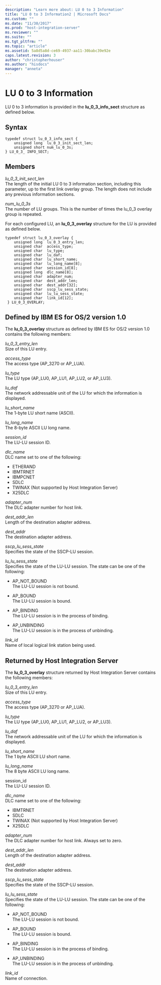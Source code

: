 ```yaml
---
description: "Learn more about: LU 0 to 3 Information"
title: "LU 0 to 3 Information2 | Microsoft Docs"
ms.custom: ""
ms.date: "11/30/2017"
ms.prod: "host-integration-server"
ms.reviewer: ""
ms.suite: ""
ms.tgt_pltfrm: ""
ms.topic: "article"
ms.assetid: 5a8d5a8d-ce69-4937-aa11-30babc39e92e
caps.latest.revision: 3
author: "christopherhouser"
ms.author: "hisdocs"
manager: "anneta"
---
```

# LU 0 to 3 Information

LU 0 to 3 information is provided in the **lu_0_3_info_sect** structure as defined below.  
  
## Syntax  
  
```  
typedef struct lu_0_3_info_sect {  
    unsigned long  lu_0_3_init_sect_len;  
    unsigned short num_lu_0_3s;  
} LU_0_3_ INFO_SECT;  
```  
  
## Members

*lu_0_3_init_sect_len*  
The length of the initial LU 0 to 3 information section, including this parameter, up to the first link overlay group. The length does not include any previous information sections.  
  
*num_lu_0_3s*  
The number of LU groups. This is the number of times the lu_0_3 overlay group is repeated.  
  
For each configured LU, an **lu_0_3_overlay** structure for the LU is provided as defined below.  
  
```  
typedef struct lu_0_3_overlay {  
    unsigned long  lu_0_3_entry_len;  
    unsigned char  access_type;  
    unsigned char  lu_type;  
    unsigned char  lu_daf;  
    unsigned char  lu_short_name;  
    unsigned char  lu_long_name[8];  
    unsigned char  session_id[8];  
    unsigned long  dlc_name[8];  
    unsigned char  adapter_num;  
    unsigned char  dest_addr_len;  
    unsigned char  dest_addr[32];  
    unsigned char  sscp_lu_sess_state;  
    unsigned char  lu_lu_sess_state;  
    unsigned char  link_id[12];  
 } LU_0_3_OVERLAY;  
```  
  
## Defined by IBM ES for OS/2 version 1.0  
  
The **lu_0_3_overlay** structure as defined by IBM ES for OS/2 version 1.0 contains the following members:
  
*lu_0_3_entry_len*  
Size of this LU entry.  
  
*access_type*  
The access type (AP_3270 or AP_LUA).  
  
*lu_type*  
The LU type (AP_LU0, AP_LU1, AP_LU2, or AP_LU3).  
  
*lu_daf*  
The network addressable unit of the LU for which the information is displayed.  
  
*lu_short_name*  
The 1-byte LU short name (ASCII).  
  
*lu_long_name*  
The 8-byte ASCII LU long name.  
  
*session_id*  
The LU-LU session ID.  
  
*dlc_name*  
DLC name set to one of the following:  
  
- ETHERAND  
- IBMTRNET  
- IBMPCNET  
- SDLC  
- TWINAX (Not supported by Host Integration Server)  
- X25DLC 

*adapter_num*  
The DLC adapter number for host link.  
  
*dest_addr_len*  
Length of the destination adapter address.  
  
*dest_addr*  
The destination adapter address.  
  
*sscp_lu_sess_state*  
Specifies the state of the SSCP-LU session.  
  
*lu_lu_sess_state*  
Specifies the state of the LU-LU session. The state can be one of the following:  
  
- AP_NOT_BOUND  
  The LU-LU session is not bound.  
  
- AP_BOUND  
  The LU-LU session is bound.  
  
- AP_BINDING  
  The LU-LU session is in the process of binding.  
  
- AP_UNBINDING  
  The LU-LU session is in the process of unbinding.  
  
*link_id*  
Name of local logical link station being used.  
  
## Returned by Host Integration Server  
  
The **lu_0_3_overlay** structure returned by Host Integration Server contains the following members:
  
*lu_0_3_entry_len*  
Size of this LU entry.  
  
*access_type*  
The access type (AP_3270 or AP_LUA).  
  
*lu_type*  
The LU type (AP_LU0, AP_LU1, AP_LU2, or AP_LU3).  
  
*lu_daf*  
The network addressable unit of the LU for which the information is displayed.  
  
*lu_short_name*  
The 1 byte ASCII LU short name.  
  
*lu_long_name*  
The 8 byte ASCII LU long name.  
  
session_id  
The LU-LU session ID.  
  
*dlc_name*  
DLC name set to one of the following:  
  
- IBMTRNET  
- SDLC  
- TWINAX (Not supported by Host Integration Server)  
- X25DLC  

*adapter_num*  
The DLC adapter number for host link. Always set to zero.  
  
*dest_addr_len*  
Length of the destination adapter address.  
  
*dest_addr*  
The destination adapter address.  
  
*sscp_lu_sess_state*  
Specifies the state of the SSCP-LU session.  
  
*lu_lu_sess_state*  
Specifies the state of the LU-LU session. The state can be one of the following:  
  
- AP_NOT_BOUND  
  The LU-LU session is not bound.  
  
- AP_BOUND  
  The LU-LU session is bound.  
  
- AP_BINDING  
  The LU-LU session is in the process of binding.  
  
- AP_UNBINDING  
  The LU-LU session is in the process of unbinding.  
  
*link_id*  
Name of connection.
